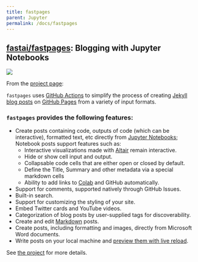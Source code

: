 ```yaml
---
title: fastpages
parent: Jupyter
permalink: /docs/fastpages
---
```



## [fastai/fastpages](https://github.com/fastai/fastpages):  Blogging with Jupyter Notebooks

<img src ='https://raw.githubusercontent.com/fastai/fastpages/master/images/diagram.png'></img>

From the [project page](https://github.com/fastai/fastpages):

`fastpages` uses [GitHub Actions](https://github.com/features/actions) to simplify the process of creating [Jekyll blog posts](https://jekyllrb.com/) on [GitHub Pages](https://pages.github.com/) from a variety of input formats.

### `fastpages` provides the following features:

- Create posts containing code, outputs of code (which can be interactive), formatted text, etc directly from [Jupyter Notebooks](https://jupyter.org/); Notebook posts support features such as:
    - Interactive visualizations made with [Altair](https://altair-viz.github.io/) remain interactive.
    - Hide or show cell input and output.
    - Collapsable code cells that are either open or closed by default.
    - Define the Title, Summary and other metadata via a special markdown cells
    - Ability to add links to [Colab](https://colab.research.google.com/) and GitHub automatically.
- Support for comments, supported natively through GitHub Issues.
- Built-in search.
- Support for customizing the styling of your site.
- Embed Twitter cards and YouTube videos.
- Categorization of blog posts by user-supplied tags for discoverability.
- Create and edit [Markdown](https://guides.github.com/features/mastering-markdown/) posts.
- Create posts, including formatting and images, directly from Microsoft Word documents.
- Write posts on your local machine and [preview them with live reload](#running-the-blog-on-your-local-machine).

See [the project](https://github.com/fastai/fastpages) for more details.

